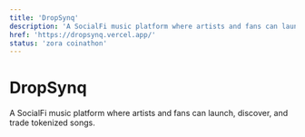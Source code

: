```yaml
---
title: 'DropSynq'
description: 'A SocialFi music platform where artists and fans can launch, and trade tokenized songs.'
href: 'https://dropsynq.vercel.app/'
status: 'zora coinathon'
---
```


# DropSynq

A SocialFi music platform where artists and fans can launch, discover, and trade tokenized songs.
